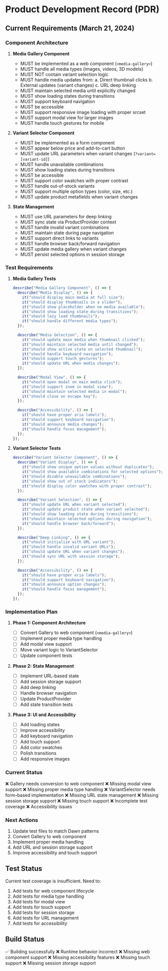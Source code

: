 # Product Development Record (PDR)

## Current Requirements (March 21, 2024)

### Component Architecture

1. **Media Gallery Component**

   - MUST be implemented as a web component (`<media-gallery>`)
   - MUST handle all media types (images, videos, 3D models)
   - MUST NOT contain variant selection logic
   - MUST handle media updates from:
     a. Direct thumbnail clicks
     b. External updates (variant changes)
     c. URL deep linking
   - MUST maintain selected media until explicitly changed
   - MUST show loading states during transitions
   - MUST support keyboard navigation
   - MUST be accessible
   - MUST support responsive image loading with proper srcset
   - MUST support modal view for larger images
   - MUST handle touch gestures for mobile

2. **Variant Selector Component**

   - MUST be implemented as a form component
   - MUST appear below price and add-to-cart button
   - MUST update URL parameters when variant changes (`?variant=[variant-id]`)
   - MUST handle unavailable combinations
   - MUST show loading states during transitions
   - MUST be accessible
   - MUST support color swatches with proper contrast
   - MUST handle out-of-stock variants
   - MUST support multiple option types (color, size, etc.)
   - MUST update product metafields when variant changes

3. **State Management**
   - MUST use URL parameters for deep linking
   - MUST sync state via ProductProvider context
   - MUST handle invalid variant combinations
   - MUST maintain state during page navigation
   - MUST support direct links to variants
   - MUST handle browser back/forward navigation
   - MUST update media gallery when variant changes
   - MUST persist selected options in session storage

### Test Requirements

1. **Media Gallery Tests**

   ```typescript
   describe("Media Gallery Component", () => {
     describe("Media Display", () => {
       it("should display main media at full size");
       it("should display thumbnails in a slider");
       it("should show placeholder when no media available");
       it("should show loading state during transitions");
       it("should lazy load thumbnails");
       it("should handle different media types");
     });

     describe("Media Selection", () => {
       it("should update main media when thumbnail clicked");
       it("should maintain selected media until changed");
       it("should show active state on selected thumbnail");
       it("should handle keyboard navigation");
       it("should support touch gestures");
       it("should update URL when media changes");
     });

     describe("Modal View", () => {
       it("should open modal on main media click");
       it("should support zoom in modal view");
       it("should maintain selected media in modal");
       it("should close on escape key");
     });

     describe("Accessibility", () => {
       it("should have proper aria labels");
       it("should support keyboard navigation");
       it("should announce media changes");
       it("should handle focus management");
     });
   });
   ```

2. **Variant Selector Tests**

   ```typescript
   describe("Variant Selector Component", () => {
     describe("Variant Display", () => {
       it("should show unique option values without duplicates");
       it("should show available combinations for selected options");
       it("should disable unavailable combinations");
       it("should show out of stock indicators");
       it("should display color swatches with proper contrast");
     });

     describe("Variant Selection", () => {
       it("should update URL when variant selected");
       it("should update product state when variant selected");
       it("should show loading state during transitions");
       it("should maintain selected options during navigation");
       it("should handle browser back/forward");
     });

     describe("Deep Linking", () => {
       it("should initialize with URL variant");
       it("should handle invalid variant URLs");
       it("should update URL when variant changes");
       it("should sync URL with session storage");
     });

     describe("Accessibility", () => {
       it("should have proper aria labels");
       it("should support keyboard navigation");
       it("should announce option changes");
       it("should handle focus management");
     });
   });
   ```

### Implementation Plan

1. **Phase 1: Component Architecture**

   - [ ] Convert Gallery to web component (`<media-gallery>`)
   - [ ] Implement proper media type handling
   - [ ] Add modal view support
   - [ ] Move variant logic to VariantSelector
   - [ ] Update component tests

2. **Phase 2: State Management**

   - [ ] Implement URL-based state
   - [ ] Add session storage support
   - [ ] Add deep linking
   - [ ] Handle browser navigation
   - [ ] Update ProductProvider
   - [ ] Add state transition tests

3. **Phase 3: UI and Accessibility**
   - [ ] Add loading states
   - [ ] Improve accessibility
   - [ ] Add keyboard navigation
   - [ ] Add touch support
   - [ ] Add color swatches
   - [ ] Polish transitions
   - [ ] Add responsive images

### Current Status

❌ Gallery needs conversion to web component
❌ Missing modal view support
❌ Missing proper media type handling
❌ VariantSelector needs form-based implementation
❌ Missing URL state management
❌ Missing session storage support
❌ Missing touch support
❌ Incomplete test coverage
❌ Accessibility issues

### Next Actions

1. Update test files to match Dawn patterns
2. Convert Gallery to web component
3. Implement proper media handling
4. Add URL and session storage support
5. Improve accessibility and touch support

## Test Status

Current test coverage is insufficient. Need to:

1. Add tests for web component lifecycle
2. Add tests for media type handling
3. Add tests for modal view
4. Add tests for touch support
5. Add tests for session storage
6. Add tests for URL management
7. Add tests for accessibility

## Build Status

✅ Building successfully
❌ Runtime behavior incorrect
❌ Missing web component support
❌ Missing accessibility features
❌ Missing touch support
❌ Missing session storage support
